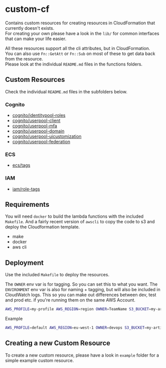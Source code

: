 # custom-cf

Contains custom resources for creating resources in CloudFormation that currently doesn't exists.  
For creating your own please have a look in the `lib/` for common interfaces that can make your
life easier.

All these resources support all the cli attributes, but in CloudFormation.  
You can also use `Fn::GetAtt` or `Fn::Sub` on most of these to get data back from the resource.  
Please look at the individual `README.md` files in the functions folders.

## Custom Resources

Check the individual `README.md` files in the subfolders below.

### Cognito

- [cognito/identitypool-roles](cognito/identitypool-roles)
- [cognito/userpool-client](cognito/userpool-client)
- [cognito/userpool-mfa](cognito/userpool-mfa)
- [cognito/userpool-domain](cognito/userpool-domain)
- [cognito/userpool-uicustomization](cognito/userpool-uicustomization)
- [cognito/userpool-federation](cognito/userpool-federation)

### ECS

- [ecs/tags](ecs/tags)

### IAM

- [iam/role-tags](iam/role-tags)

## Requirements

You will need `docker` to build the lambda functions with the included `Makefile`. And a fairly recent version
of `awscli` to copy the code to s3 and deploy the Cloudformation template.

- make
- docker
- aws cli

## Deployment

Use the included `Makefile` to deploy the resources.

The `OWNER` env var is for tagging. So you can set this to what you want.
The `ENVIRONMENT` env var is also for naming + tagging, but will also be included in CloudWatch logs.
This so you can make out differences between dev, test and prod etc. if you're running them on the same AWS Account.

```bash
AWS_PROFILE=my-profile AWS_REGION=region OWNER=TeamName S3_BUCKET=my-artifact-bucket FUNCTION=folder/my-resource make deploy
```

Example

```bash
AWS_PROFILE=default AWS_REGION=eu-west-1 OWNER=devops S3_BUCKET=my-artifact-bucket FUNCTION=cognito/userpool-federation deploy
```

## Creating a new Custom Resource

To create a new custom resource, please have a look in `example` folder for a simple example custom resource.
